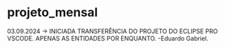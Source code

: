 # projeto_mensal
03.09.2024 -> INICIADA TRANSFERÊNCIA DO PROJETO DO ECLIPSE PRO VSCODE. APENAS AS ENTIDADES POR ENQUANTO. -Eduardo Gabriel.
